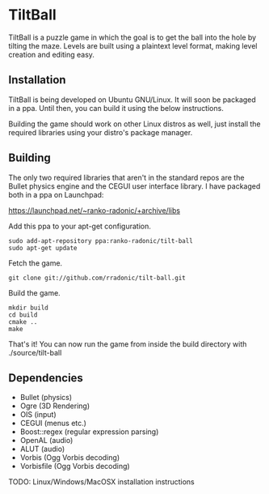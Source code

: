 TiltBall
========

TiltBall is a puzzle game in which the goal is to get the ball into
the hole by tilting the maze. Levels are built using a plaintext level
format, making level creation and editing easy.

Installation
------------

TiltBall is being developed on Ubuntu GNU/Linux. It will soon be
packaged in a ppa. Until then, you can build it using the below
instructions.

Building the game should work on other Linux distros as well, just
install the required libraries using your distro's package manager.

Building
--------

The only two required libraries that aren't in the standard repos are the
Bullet physics engine and the CEGUI user interface library. I have
packaged both in a ppa on Launchpad:

https://launchpad.net/~ranko-radonic/+archive/libs

Add this ppa to your apt-get configuration.

    sudo add-apt-repository ppa:ranko-radonic/tilt-ball
    sudo apt-get update

Fetch the game.

    git clone git://github.com/rradonic/tilt-ball.git

Build the game.

    mkdir build
    cd build
    cmake ..
    make

That's it! You can now run the game from inside the build directory
with ./source/tilt-ball

Dependencies
------------

* Bullet (physics)
* Ogre (3D Rendering)
* OIS (input)
* CEGUI (menus etc.)
* Boost::regex (regular expression parsing)
* OpenAL (audio)
* ALUT (audio)
* Vorbis (Ogg Vorbis decoding)
* Vorbisfile (Ogg Vorbis decoding)

TODO: Linux/Windows/MacOSX installation instructions
